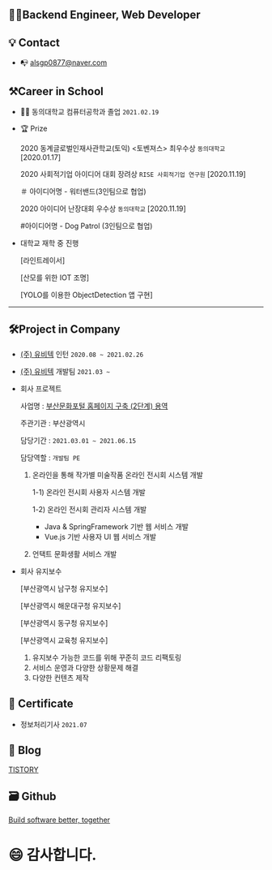 
## 👨‍💻Backend Engineer, Web Developer
## 💡 Contact
- 📭 alsgp0877@naver.com 

## ⚒Career in School                            
- 👨‍🎓 동의대학교 컴퓨터공학과 졸업 ```2021.02.19```<br> 

- 🏆 Prize

    2020 동계글로벌인재사관학교(토익) <토벤져스> 최우수상 ```동의대학교``` [2020.01.17]

    2020 사회적기업 아이디어 대회 장려상 ```RISE 사회적기업 연구원``` [2020.11.19]
    
    ＃ 아이디어명 - 워터밴드(3인팀으로 협업)

    2020 아이디어 난장대회 우수상 ```동의대학교``` [2020.11.19]
    
    
    #아이디어명 - Dog Patrol (3인팀으로 협업)
    

- 대학교 재학 중 진행

    [라인트레이서]

    [산모를 위한 IOT 조명]

    [YOLO를 이용한 ObjectDetection 앱 구현]
---

## 🛠Project in Company

- [(주) 유비텍](http://www.ubitec.co.kr) 인턴 ```2020.08 ~ 2021.02.26```<br>
- [(주) 유비텍](http://www.ubitec.co.kr) 개발팀 ```2021.03 ~ ```<br>

- 회사 프로젝트
    
    사업명 : [부산문화포털 홈페이지 구축 (2단계) 용역](http://busandabom.net/index.nm)
    
    주관기관 : 부산광역시
    
    담당기간 : ```2021.03.01 ~ 2021.06.15```
    
    담당역할 : ``` 개발팀 PE ```
    
    1) 온라인을 통해 작가별 미술작품 온라인 전시회 시스템 개발
      
       1-1) 온라인 전시회 사용자 시스템 개발
       
       1-2) 온라인 전시회 관리자 시스템 개발
       
       - Java & SpringFramework 기반 웹 서비스 개발
       - Vue.js 기반 사용자 UI 웹 서비스 개발    
       
        
    2) 언택트 문화생활 서비스 개발
   
 - 회사 유지보수

    [부산광역시 남구청 유지보수]

    [부산광역시 해운대구청 유지보수]
    
    [부산광역시 동구청 유지보수]
    
    [부산광역시 교육청 유지보수]
    
    1) 유지보수 가능한 코드를 위해 꾸준히 코드 리팩토링
    2) 서비스 운영과 다양한 상황문제 해결
    3) 다양한 컨텐츠 제작 
    

## 📑 Certificate
- 정보처리기사 ```2021.07```<br>

## 📝 Blog

[TISTORY](https://ppowerppush.tistory.com/)

## 🗃 Github
[Build software better, together](https://github.com)


# 😄 감사합니다.
